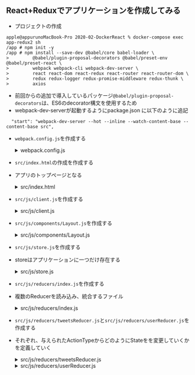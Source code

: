 ## React+Reduxでアプリケーションを作成してみる

- プロジェクトの作成
```sh:
apple@appurunoMacBook-Pro 2020-02-DockerReact % docker-compose exec app-redux2 sh
/app # npm init -y
/app # npm install --save-dev @babel/core babel-loader \
>         @babel/plugin-proposal-decorators @babel/preset-env @babel/preset-react \
>         webpack webpack-cli webpack-dev-server \
>         react react-dom react-redux react-router react-router-dom \
>         redux redux-logger redux-promise-middleware redux-thunk \
>         axios
```
- 前回からの追加で導入しているパッケージ`@babel/plugin-proposal-decorators`は、ES6のdecorator構文を使用するため
- webpack-dev-serverが起動するようにpackage.json に以下のように追記
```json:
  "start": "webpack-dev-server --hot --inline --watch-content-base --content-base src",
```
- `webpack.config.js`を作成する
  <details>
  <summary>webpack.config.js</summary>

  ```js:
  var debug   = process.env.NODE_ENV !== "production";
  var webpack = require('webpack');
  var path    = require('path'); // output.pathに絶対パスを指定する必要があるため、pathモジュールを読み込んでおく

  module.exports = {
    context: path.join(__dirname, "src"), // ビルドの対象となるディレクトリを定義
    entry: "./js/client.js", // webpackがビルドを始める際の開始点となるjsファイル
    // ビルドのメインとなる部分 , ビルドに必要なモジュール（loader）を指定
    module: {
      rules: [{
        test: /\.jsx?$/, // ビルドの対象ファイルを記述, 正規表現を使い全ての.jsまたは.jsxファイル拡張子を対象
        exclude: /(node_modules|bower_components)/, // ビルドから除外するディレクトリを指定, /node_modules/を除外しないと処理が重くなる
        use: [{
          loader: 'babel-loader',  // ビルドで使用するloaderを指定
          options: {
            plugins: [
              'react-html-attrs',
              /** @babel/plugin-proposal-decoratorsでlegacyフラグを付けた場合、引数にクラスとプロパティ名そしてプロパティディスクリプタを受け取り、そのプロパティディスクリプタを加工して返すようになる */
              [require('@babel/plugin-proposal-decorators'), {legacy: true}]
            ],
            /** Reactトランスパイルに使用 */
            presets: ['@babel/preset-react', '@babel/preset-env']
          }
        }]
      }]
    },
    /** 出力先、出力ファイル名 */
    output: {
      path: __dirname + "/src/",
      filename: "client.min.js",
      publicPath: '/'
    },
    /** 開発サーバ設定 */
    devServer: {
      port: 8001, // 8001番ポートを使用
      host: '0.0.0.0', // 外部からのアクセスを許容
      watchOptions: {
        aggregateTimeout: 500,
        poll: 1000
      },
      historyApiFallback: true
    },
    plugins: debug ? [] : [
      new webpack.optimize.OccurrenceOrderPlugin(),
      new webpack.optimize.UglifyJsPlugin({ mangle: false, sourcemap: false }),
    ],
  };
  ```
  </details>

- `src/index.html`の作成を作成する
- アプリのトップページとなる
  <details>
  <summary>src/index.html</summary>

  ```html:
  <!DOCTYPE html>
  <html>
    <head>
      <meta charset="utf-8">
      <title>React Tutorials</title>
      <!-- change this up! http://www.bootstrapcdn.com/bootswatch/ -->
      <link href="https://maxcdn.bootstrapcdn.com/bootswatch/3.3.6/cosmo/bootstrap.min.css" type="text/css" rel="stylesheet"/>
    </head>

    <body>
      <div id="app"></div>
      <script src="client.min.js"></script>
    </body>
  </html>
  ```
  </details>

- `src/js/client.js`を作成する
  <details>
  <summary>src/js/client.js</summary>

  ```js:
  import React from "react"
  import ReactDOM from "react-dom"

  /** ページ(<div id="app"></div>内)全体のレイアウト */
  import Layout from "./components/Layout"

  /** SPAを埋め込む場所 */
  const app = document.getElementById('app')

  /** Layoutコンポーネントをレンダリングする */
  ReactDOM.render(<Layout />, app)
  ```
  </details>

- `src/js/components/Layout.js`を作成する
  <details>
  <summary>src/js/components/Layout.js</summary>

  ```js:
  import React from "react"

  export default class Layout extends React.Component {
    render () {
      /** 仮でnullを返すようにしている何もないコンポーネント */
      return null
    }
  }
  ```
  </details>

- `src/js/store.js`を作成する
- storeはアプリケーションに一つだけ存在する
  <details>
  <summary>src/js/store.js</summary>

  ```js:
  import { createStore, applyMiddleware } from "redux"

  /** logを記録するReduxミドルウェア */
  import { createLogger } from "redux-logger"
  /** Actionsをプレーンなオブジェクトではなく関数を与えられるようにする */
  import thunk from "redux-thunk"
  /** Promiseの処理をきれいに描けるようにする */
  import { createPromise } from 'redux-promise-middleware'
  const promise = createPromise({ type: { fulfilled:'success' }})

  /** Reducerおさらい: Actionをを引数として受取り、stateをどう更新するかを定義 */
  import reducer from "./reducers"

  /** applyMiddlewareは可変長引数を受け取れるのでいくつでもMiddlewareを引数に取れる */
  const middleware = applyMiddleware(promise, thunk, createLogger())

  /** StoreにReducerとMiddlewareを登録する */
  export default createStore(reducer, middleware)
  ```
  </details>

- `src/js/reducers/index.js`を作成する
- 複数のReducerを読み込み、統合するファイル
  <details>
  <summary>src/js/reducers/index.js</summary>

  ```js:
  import { combineReducers } from "redux"

  import tweetsReducer from "./tweetsReducer"
  import userReducer from "./userReducer"

  export default combineReducers({
    tweetsReducer,
    userReducer
  })
  ```
  </details>

- `src/js/reducers/tweetsReducer.js`と`src/js/reducers/userReducer.js`を作成する
- それぞれ、与えられたActionTypeからどのようにStateをを変更していくかを定義していく
  <details>
  <summary>src/js/reducers/tweetsReducer.js</summary>

  ```js:

  ```
  </details>
  <details>
  <summary>src/js/reducers/userReducer.js</summary>

  ```js:

  ```
  </details>




